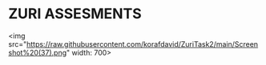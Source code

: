 # ZURI ASSESMENTS

<img src="https://raw.githubusercontent.com/korafdavid/ZuriTask2/main/Screenshot%20(37).png" width: 700>
